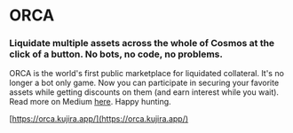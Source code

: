 # ORCA

### Liquidate multiple assets across the whole of Cosmos at the click of a button. No bots, no code, no problems.

ORCA is the world's first public marketplace for liquidated collateral. It's no longer a bot only game. Now you can participate in securing your favorite assets while getting discounts on them (and earn interest while you wait). Read more on Medium [here](https://medium.com/team-kujira/orca-aust-bids-earn-interest-while-they-wait-125bbf251244). Happy hunting.

[https://orca.kujira.app/](https://orca.kujira.app/)

